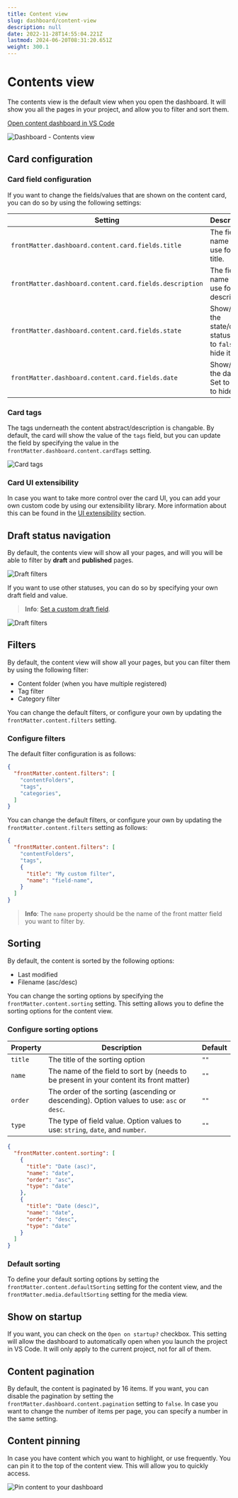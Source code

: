 ```yaml
---
title: Content view
slug: dashboard/content-view
description: null
date: 2022-11-28T14:55:04.221Z
lastmod: 2024-06-20T08:31:20.651Z
weight: 300.1
---
```


# Contents view

The contents view is the default view when you open the dashboard. It will show you all the pages in
your project, and allow you to filter and sort them.

<!-- FM:Snippet:Start data:{"id":"Open in VS Code","fields":[{"name":"title","value":"Open dashboard in VS Code"},{"name":"command","value":"frontMatter.dashboard"},{"name":"title","value":"Open dashboard in VS Code"}]} -->
<a class="open_vscode" title="Open content dashboard in VS Code" href='vscode://eliostruyf.execcommand?command=frontMatter.dashboard'>
  Open content dashboard in VS Code
</a>
<!-- FM:Snippet:End -->

![Dashboard - Contents view][07]

## Card configuration

### Card field configuration

If you want to change the fields/values that are shown on the content card, you can do so by using
the following settings:

<!-- markdownlint-disable MD013 -->
| Setting | Description | Default |
| --- | --- | --- |
| `frontMatter.dashboard.content.card.fields.title` | The field name to use for the title. | `""` |
| `frontMatter.dashboard.content.card.fields.description` | The field name to use for the description. | `""` |
| `frontMatter.dashboard.content.card.fields.state` | Show/hide the state/draft status. Set to `false` to hide it. | `true` |
| `frontMatter.dashboard.content.card.fields.date` | Show/hide the date. Set to `false` to hide it. | `true` |
<!-- markdownlint-enable MD013 -->

### Card tags

The tags underneath the content abstract/description is changable. By default, the card will show
the value of the `tags` field, but you can update the field by specifying the value in the
`frontMatter.dashboard.content.cardTags` setting.

![Card tags][01]

### Card UI extensibility

In case you want to take more control over the card UI, you can add your own custom code by using
our extensibility library. More information about this can be found in the [UI extensibility][06]
section.

## Draft status navigation

By default, the contents view will show all your pages, and will you will be able to filter by
**draft** and **published** pages.

![Draft filters][02]

If you want to use other statuses, you can do so by specifying your own draft field and value.

> **Info**: [Set a custom draft field][03].

![Draft filters][04]

## Filters

By default, the content view will show all your pages, but you can filter them by using the following
filter:

- Content folder (when you have multiple registered)
- Tag filter
- Category filter

You can change the default filters, or configure your own by updating the `frontMatter.content.filters`
setting.

### Configure filters

The default filter configuration is as follows:

```json {{ "title": "Default content filters configuration" }}
{
  "frontMatter.content.filters": [
    "contentFolders", 
    "tags", 
    "categories",
  ]
}
```

You can change the default filters, or configure your own by updating the `frontMatter.content.filters`
setting as follows:

```json {{ "title": "Example of adding custom filters" }}
{
  "frontMatter.content.filters": [
    "contentFolders",
    "tags",
    {
      "title": "My custom filter",
      "name": "field-name",
    }
  ]
}
```

> **Info**: The `name` property should be the name of the front matter field you want to filter by.

## Sorting

By default, the content is sorted by the following options:

- Last modified
- Filename (asc/desc)

You can change the sorting options by specifying the `frontMatter.content.sorting` setting. This
setting allows you to define the sorting options for the content view.

### Configure sorting options

| Property | Description | Default |
| --- | --- | --- |
| `title` | The title of the sorting option | `""` |
| `name` | The name of the field to sort by (needs to be present in your content its front matter) | `""` |
| `order` | The order of the sorting (ascending or descending). Option values to use: `asc` or `desc`. | `""` |
| `type` | The type of field value. Option values to use: `string`, `date`, and `number`. | `""` |

```json {{ "title": "Example of adding custom sorting options" }}
{
  "frontMatter.content.sorting": [
    {
      "title": "Date (asc)",
      "name": "date",
      "order": "asc",
      "type": "date"
    },
    {
      "title": "Date (desc)",
      "name": "date",
      "order": "desc",
      "type": "date"
    }
  ]
}
```

### Default sorting

To define your default sorting options by setting the
`frontMatter.content.defaultSorting` setting for the content view, and the
`frontMatter.media.defaultSorting` setting for the media view.

## Show on startup

If you want, you can check on the `Open on startup?` checkbox. This setting will allow the dashboard
to automatically open when you launch the project in VS Code. It will only apply to the current
project, not for all of them.

## Content pagination

By default, the content is paginated by 16 items. If you want, you can disable the pagination by
setting the `frontMatter.dashboard.content.pagination` setting to `false`.
In case you want to change the number of items per page, you can specify a number in the same setting.

## Content pinning

In case you have content which you want to highlight, or use frequently. You can pin it to the top
of the content view. This will allow you to quickly access.

![Pin content to your dashboard](/releases/v9.3.0/content-pinning-light.png)

<!-- Link References -->

[01]: /releases/v7.1.0/card-tags.png
[02]: /releases/v7.1.0/draft-filters.png
[03]: /docs/content-creation/fields#draft
[04]: /releases/v5.3.0/draft-status.png
[06]: /docs/experimental/ui-extensibility#registering-a-custom-ui-extension
[07]: /releases/v7.1.0/dashboard-7.1.0.png